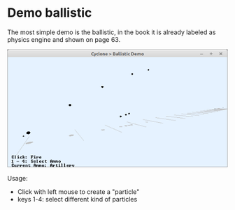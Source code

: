 # Demo ballistic

The most simple demo is the ballistic, in the book it is already labeled as physics engine and shown on page 63.

![](preview.png)

Usage:
- Click with left mouse to create a "particle"
- keys 1-4: select different kind of particles

